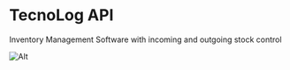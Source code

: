 # TecnoLog API

Inventory Management Software with incoming and outgoing stock control

![Alt](https://repobeats.axiom.co/api/embed/c9fc4fd0177bc2d41510c2af43b518a23bc9c8e9.svg "Repobeats analytics image")
